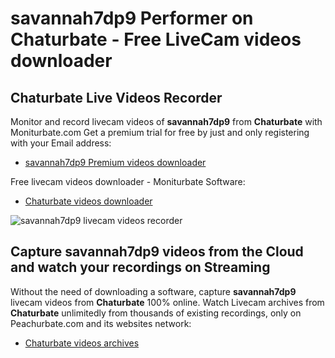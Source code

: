 # savannah7dp9 Performer on Chaturbate - Free LiveCam videos downloader

## Chaturbate Live Videos Recorder

Monitor and record livecam videos of **savannah7dp9** from **Chaturbate** with Moniturbate.com
Get a premium trial for free by just and only registering with your Email address:
* [savannah7dp9 Premium videos downloader](https://moniturbate.com/request-demo-licence-key.html)

Free livecam videos downloader - Moniturbate Software:
* [Chaturbate videos downloader](https://moniturbate.com/moniturbate-download-software.html)

![savannah7dp9 livecam videos recorder](https://peachurnet.com/templates/moniturbate-software.png)


## Capture savannah7dp9 videos from the Cloud and watch your recordings on Streaming

Without the need of downloading a software, capture **savannah7dp9** livecam videos from **Chaturbate** 100% online.
Watch Livecam archives from **Chaturbate** unlimitedly from thousands of existing recordings, only on Peachurbate.com and its websites network:
* [Chaturbate videos archives](https://peachurnet.com/)